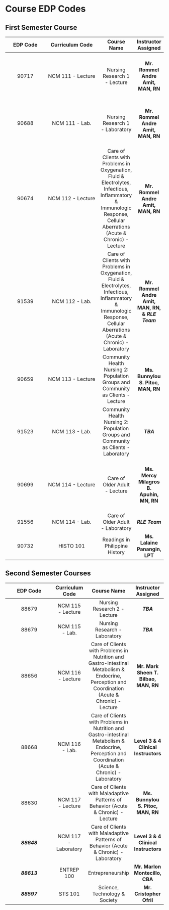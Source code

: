 # Course EDP Codes

## First Semester Course

<table><thead><tr><th width="115.33333333333331" align="center">EDP Code</th><th width="156" align="center">Curriculum Code</th><th align="center">Course Name</th><th align="center">Instructor Assigned</th></tr></thead><tbody><tr><td align="center">90717</td><td align="center">NCM 111 - Lecture</td><td align="center">Nursing Research 1 - Lecture</td><td align="center"><h4>Mr. Rommel Andre Amit, MAN, RN</h4></td></tr><tr><td align="center">90688</td><td align="center">NCM 111 - Lab.</td><td align="center">Nursing Research 1 - Laboratory</td><td align="center"><h4>Mr. Rommel Andre Amit, MAN, RN</h4></td></tr><tr><td align="center">90674</td><td align="center">NCM 112 - Lecture</td><td align="center">Care of Clients with Problems in Oxygenation, Fluid &#x26; Electrolytes, Infectious, Inflammatory &#x26; Immunologic Response, Cellular Aberrations (Acute &#x26; Chronic) - Lecture</td><td align="center"><h4>Mr. Rommel Andre Amit, MAN, RN</h4></td></tr><tr><td align="center">91539</td><td align="center">NCM 112 - Lab.</td><td align="center">Care of Clients with Problems in Oxygenation, Fluid &#x26; Electrolytes, Infectious, Inflammatory &#x26; Immunologic Response, Cellular Aberrations (Acute &#x26; Chronic) - Laboratory</td><td align="center"><strong>Mr. Rommel Andre Amit, MAN, RN, &#x26;</strong> <em><strong>RLE Team</strong></em></td></tr><tr><td align="center">90659</td><td align="center">NCM 113 - Lecture</td><td align="center">Community Health Nursing 2: Population Groups and Community as Clients - Lecture</td><td align="center"><h4>Ms. Bunnylou S. Pitoc, MAN, RN</h4></td></tr><tr><td align="center">91523</td><td align="center">NCM 113 - Lab.</td><td align="center">Community Health Nursing 2: Population Groups and Community as Clients - Laboratory</td><td align="center"><em><strong>TBA</strong></em></td></tr><tr><td align="center">90699</td><td align="center">NCM 114 - Lecture </td><td align="center">Care of Older Adult - Lecture</td><td align="center"><h4>Ms. Mercy Milagros B. Apuhin, MN, RN</h4></td></tr><tr><td align="center">91556</td><td align="center">NCM 114 - Lab.</td><td align="center">Care of Older Adult - Laboratory</td><td align="center"><em><strong>RLE Team</strong></em></td></tr><tr><td align="center">90732</td><td align="center">HISTO 101</td><td align="center">Readings in Philippine History</td><td align="center"><strong>Ms. Lalaine Panangin, LPT</strong></td></tr></tbody></table>



## Second Semester Courses

<table><thead><tr><th width="158" align="center">EDP Code</th><th align="center">Curriculum Code</th><th align="center">Course Name</th><th align="center">Instructor Assigned</th></tr></thead><tbody><tr><td align="center">88679</td><td align="center">NCM 115 - Lecture</td><td align="center">Nursing Research 2 - Lecture</td><td align="center"><em><strong>TBA</strong></em></td></tr><tr><td align="center">88679</td><td align="center">NCM 115 - Lab.</td><td align="center">Nursing Research - Laboratory</td><td align="center"><em><strong>TBA</strong></em></td></tr><tr><td align="center">88656</td><td align="center">NCM 116 - Lecture</td><td align="center">Care of Clients with Problems in Nutrition and Gastro-intestinal Metabolism &#x26; Endocrine, Perception and Coordination (Acute &#x26; Chronic) - Lecture</td><td align="center"><strong>Mr. Mark Sheen T. Bilbao, MAN, RN</strong></td></tr><tr><td align="center">88668</td><td align="center">NCM 116 - Lab.</td><td align="center">Care of Clients with Problems in Nutrition and Gastro-intestinal Metabolism &#x26; Endocrine, Perception and Coordination (Acute &#x26; Chronic) - Laboratory</td><td align="center"><strong>Level 3 &#x26; 4 Clinical Instructors</strong></td></tr><tr><td align="center">88630</td><td align="center">NCM 117 - Lecture</td><td align="center">Care of Clients with Maladaptive Patterns of Behavior (Acute &#x26; Chronic) - Lecture</td><td align="center"><strong>Ms. Bunnylou S. Pitoc, MAN, RN</strong></td></tr><tr><td align="center"><em><strong>88648</strong></em></td><td align="center">NCM 117 - Laboratory</td><td align="center">Care of Clients with Maladaptive Patterns of Behavior (Acute &#x26; Chronic) - Laboratory</td><td align="center"><strong>Level 3 &#x26; 4 Clinical Instructors</strong></td></tr><tr><td align="center"><em><strong>88613</strong></em></td><td align="center">ENTREP 100</td><td align="center">Entrepreneurship</td><td align="center"><strong>Mr. Marlon Montecillo, CBA</strong></td></tr><tr><td align="center"><em><strong>88597</strong></em></td><td align="center">STS 101</td><td align="center">Science, Technology &#x26; Society</td><td align="center"><strong>Mr. Cristopher Ofril</strong></td></tr></tbody></table>
